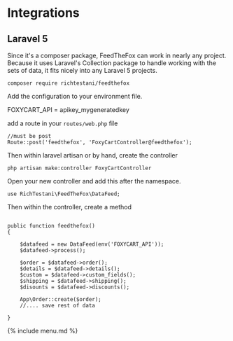 # Integrations


## Laravel 5

Since it's a composer package, FeedTheFox can work in nearly any project.
Because it uses Laravel's Collection package to handle working with the sets of data,
it fits nicely into any Laravel 5 projects.

```
composer require richtestani/feedthefox
```

Add the configuration to your environment file.

FOXYCART_API = apikey_mygeneratedkey

add a route in your `routes/web.php` file

```
//must be post
Route::post('feedthefox', 'FoxyCartController@feedthefox');
```

Then within laravel artisan or by hand, create the controller

```
php artisan make:controller FoxyCartController
```

Open your new controller and add this after the namespace.

```
use RichTestani\FeedTheFox\DataFeed;
```

Then within the controller, create a method

```

public function feedthefox()
{
    
    $datafeed = new DataFeed(env('FOXYCART_API'));
    $datafeed->process();
    
    $order = $datafeed->order();
    $details = $datafeed->details();
    $custom = $datafeed->custom_fields();
    $shipping = $datafeed->shipping();
    $disounts = $datafeed->discounts();
    
    App\Order::create($order);
    //.... save rest of data

}
```

{% include menu.md %}
